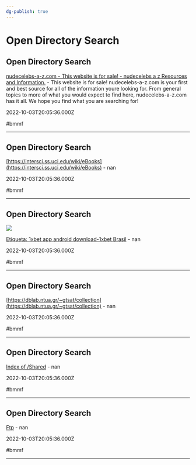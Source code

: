 ```yaml
---
dg-publish: true
---
```


# Open Directory Search

## Open Directory Search

[nudecelebs-a-z.com - This website is for sale! - nudecelebs a z Resources and Information.](https://nudecelebs-a-z.com/pic) - This website is for sale! nudecelebs-a-z.com is your first and best source for all of the information youre looking for. From general topics to more of what you would expect to find here, nudecelebs-a-z.com has it all. We hope you find what you are searching for!

2022-10-03T20:05:36.000Z

#bmmf

---

## Open Directory Search

[https://intersci.ss.uci.edu/wiki/eBooks](https://intersci.ss.uci.edu/wiki/eBooks) - nan

2022-10-03T20:05:36.000Z

#bmmf

---

## Open Directory Search

![](https://encognitive.com/wp-content/uploads/2019/03/1xbet-icon.jpg)

[Etiqueta: 1xbet app android download-1xbet Brasil](https://encognitive.com/files) - nan

2022-10-03T20:05:36.000Z

#bmmf

---

## Open Directory Search

[https://dblab.ntua.gr/~gtsat/collection](https://dblab.ntua.gr/~gtsat/collection) - nan

2022-10-03T20:05:36.000Z

#bmmf

---

## Open Directory Search

[Index of /Shared](https://agalakov.spb.ru/Shared) - nan

2022-10-03T20:05:36.000Z

#bmmf

---

## Open Directory Search

[Ftp](https://sgrecords.net/ftp) - nan

2022-10-03T20:05:36.000Z

#bmmf

---

